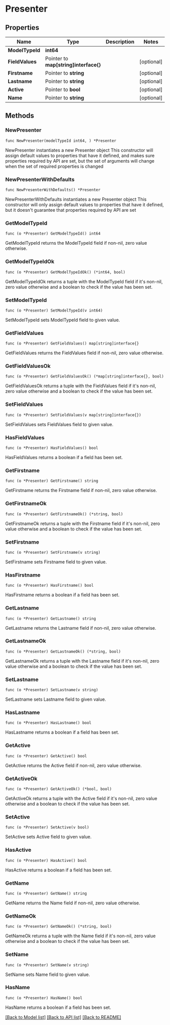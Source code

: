 # Presenter

## Properties

Name | Type | Description | Notes
------------ | ------------- | ------------- | -------------
**ModelTypeId** | **int64** |  | 
**FieldValues** | Pointer to **map[string]interface{}** |  | [optional] 
**Firstname** | Pointer to **string** |  | [optional] 
**Lastname** | Pointer to **string** |  | [optional] 
**Active** | Pointer to **bool** |  | [optional] 
**Name** | Pointer to **string** |  | [optional] 

## Methods

### NewPresenter

`func NewPresenter(modelTypeId int64, ) *Presenter`

NewPresenter instantiates a new Presenter object
This constructor will assign default values to properties that have it defined,
and makes sure properties required by API are set, but the set of arguments
will change when the set of required properties is changed

### NewPresenterWithDefaults

`func NewPresenterWithDefaults() *Presenter`

NewPresenterWithDefaults instantiates a new Presenter object
This constructor will only assign default values to properties that have it defined,
but it doesn't guarantee that properties required by API are set

### GetModelTypeId

`func (o *Presenter) GetModelTypeId() int64`

GetModelTypeId returns the ModelTypeId field if non-nil, zero value otherwise.

### GetModelTypeIdOk

`func (o *Presenter) GetModelTypeIdOk() (*int64, bool)`

GetModelTypeIdOk returns a tuple with the ModelTypeId field if it's non-nil, zero value otherwise
and a boolean to check if the value has been set.

### SetModelTypeId

`func (o *Presenter) SetModelTypeId(v int64)`

SetModelTypeId sets ModelTypeId field to given value.


### GetFieldValues

`func (o *Presenter) GetFieldValues() map[string]interface{}`

GetFieldValues returns the FieldValues field if non-nil, zero value otherwise.

### GetFieldValuesOk

`func (o *Presenter) GetFieldValuesOk() (*map[string]interface{}, bool)`

GetFieldValuesOk returns a tuple with the FieldValues field if it's non-nil, zero value otherwise
and a boolean to check if the value has been set.

### SetFieldValues

`func (o *Presenter) SetFieldValues(v map[string]interface{})`

SetFieldValues sets FieldValues field to given value.

### HasFieldValues

`func (o *Presenter) HasFieldValues() bool`

HasFieldValues returns a boolean if a field has been set.

### GetFirstname

`func (o *Presenter) GetFirstname() string`

GetFirstname returns the Firstname field if non-nil, zero value otherwise.

### GetFirstnameOk

`func (o *Presenter) GetFirstnameOk() (*string, bool)`

GetFirstnameOk returns a tuple with the Firstname field if it's non-nil, zero value otherwise
and a boolean to check if the value has been set.

### SetFirstname

`func (o *Presenter) SetFirstname(v string)`

SetFirstname sets Firstname field to given value.

### HasFirstname

`func (o *Presenter) HasFirstname() bool`

HasFirstname returns a boolean if a field has been set.

### GetLastname

`func (o *Presenter) GetLastname() string`

GetLastname returns the Lastname field if non-nil, zero value otherwise.

### GetLastnameOk

`func (o *Presenter) GetLastnameOk() (*string, bool)`

GetLastnameOk returns a tuple with the Lastname field if it's non-nil, zero value otherwise
and a boolean to check if the value has been set.

### SetLastname

`func (o *Presenter) SetLastname(v string)`

SetLastname sets Lastname field to given value.

### HasLastname

`func (o *Presenter) HasLastname() bool`

HasLastname returns a boolean if a field has been set.

### GetActive

`func (o *Presenter) GetActive() bool`

GetActive returns the Active field if non-nil, zero value otherwise.

### GetActiveOk

`func (o *Presenter) GetActiveOk() (*bool, bool)`

GetActiveOk returns a tuple with the Active field if it's non-nil, zero value otherwise
and a boolean to check if the value has been set.

### SetActive

`func (o *Presenter) SetActive(v bool)`

SetActive sets Active field to given value.

### HasActive

`func (o *Presenter) HasActive() bool`

HasActive returns a boolean if a field has been set.

### GetName

`func (o *Presenter) GetName() string`

GetName returns the Name field if non-nil, zero value otherwise.

### GetNameOk

`func (o *Presenter) GetNameOk() (*string, bool)`

GetNameOk returns a tuple with the Name field if it's non-nil, zero value otherwise
and a boolean to check if the value has been set.

### SetName

`func (o *Presenter) SetName(v string)`

SetName sets Name field to given value.

### HasName

`func (o *Presenter) HasName() bool`

HasName returns a boolean if a field has been set.


[[Back to Model list]](../README.md#documentation-for-models) [[Back to API list]](../README.md#documentation-for-api-endpoints) [[Back to README]](../README.md)


